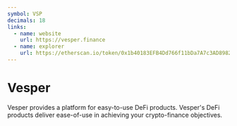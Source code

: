 ```yaml
---
symbol: VSP
decimals: 18
links:
  - name: website
    url: https://vesper.finance
  - name: explorer
    url: https://etherscan.io/token/0x1b40183EFB4Dd766f11bDa7A7c3AD8982e998421
---
```


# Vesper

Vesper provides a platform for easy-to-use DeFi products. Vesper's DeFi products deliver ease-of-use in achieving your crypto-finance objectives.

